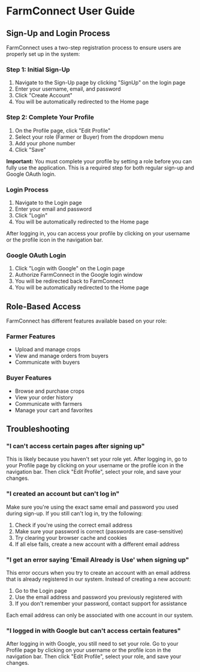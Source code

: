 # FarmConnect User Guide

## Sign-Up and Login Process

FarmConnect uses a two-step registration process to ensure users are properly set up in the system:

### Step 1: Initial Sign-Up

1. Navigate to the Sign-Up page by clicking "SignUp" on the login page
2. Enter your username, email, and password
3. Click "Create Account"
4. You will be automatically redirected to the Home page

### Step 2: Complete Your Profile

1. On the Profile page, click "Edit Profile"
2. Select your role (Farmer or Buyer) from the dropdown menu
3. Add your phone number
4. Click "Save"

**Important:** You must complete your profile by setting a role before you can fully use the application. This is a required step for both regular sign-up and Google OAuth login.

### Login Process

1. Navigate to the Login page
2. Enter your email and password
3. Click "Login"
4. You will be automatically redirected to the Home page

After logging in, you can access your profile by clicking on your username or the profile icon in the navigation bar.

### Google OAuth Login

1. Click "Login with Google" on the Login page
2. Authorize FarmConnect in the Google login window
3. You will be redirected back to FarmConnect
4. You will be automatically redirected to the Home page

## Role-Based Access

FarmConnect has different features available based on your role:

### Farmer Features
- Upload and manage crops
- View and manage orders from buyers
- Communicate with buyers

### Buyer Features
- Browse and purchase crops
- View your order history
- Communicate with farmers
- Manage your cart and favorites

## Troubleshooting

### "I can't access certain pages after signing up"

This is likely because you haven't set your role yet. After logging in, go to your Profile page by clicking on your username or the profile icon in the navigation bar. Then click "Edit Profile", select your role, and save your changes.

### "I created an account but can't log in"

Make sure you're using the exact same email and password you used during sign-up. If you still can't log in, try the following:

1. Check if you're using the correct email address
2. Make sure your password is correct (passwords are case-sensitive)
3. Try clearing your browser cache and cookies
4. If all else fails, create a new account with a different email address

### "I get an error saying 'Email Already is Use' when signing up"

This error occurs when you try to create an account with an email address that is already registered in our system. Instead of creating a new account:

1. Go to the Login page
2. Use the email address and password you previously registered with
3. If you don't remember your password, contact support for assistance

Each email address can only be associated with one account in our system.

### "I logged in with Google but can't access certain features"

After logging in with Google, you still need to set your role. Go to your Profile page by clicking on your username or the profile icon in the navigation bar. Then click "Edit Profile", select your role, and save your changes.